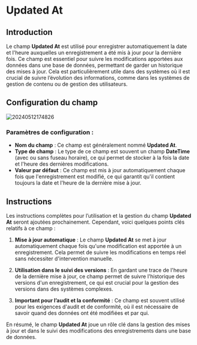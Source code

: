 # Updated At

## Introduction

Le champ **Updated At** est utilisé pour enregistrer automatiquement la date et l'heure auxquelles un enregistrement a été mis à jour pour la dernière fois. Ce champ est essentiel pour suivre les modifications apportées aux données dans une base de données, permettant de garder un historique des mises à jour. Cela est particulièrement utile dans des systèmes où il est crucial de suivre l’évolution des informations, comme dans les systèmes de gestion de contenu ou de gestion des utilisateurs.

## Configuration du champ

![20240512174826](https://static-docs.nocobase.com/20240512174826.png)

### Paramètres de configuration :
- **Nom du champ** : Ce champ est généralement nommé **Updated At**.
- **Type de champ** : Le type de ce champ est souvent un champ **DateTime** (avec ou sans fuseau horaire), ce qui permet de stocker à la fois la date et l'heure des dernières modifications.
- **Valeur par défaut** : Ce champ est mis à jour automatiquement chaque fois que l'enregistrement est modifié, ce qui garantit qu'il contient toujours la date et l'heure de la dernière mise à jour.

## Instructions

Les instructions complètes pour l’utilisation et la gestion du champ **Updated At** seront ajoutées prochainement. Cependant, voici quelques points clés relatifs à ce champ :

1. **Mise à jour automatique** : Le champ **Updated At** se met à jour automatiquement chaque fois qu'une modification est apportée à un enregistrement. Cela permet de suivre les modifications en temps réel sans nécessiter d'intervention manuelle.

2. **Utilisation dans le suivi des versions** : En gardant une trace de l'heure de la dernière mise à jour, ce champ permet de suivre l'historique des versions d'un enregistrement, ce qui est crucial pour la gestion des versions dans des systèmes complexes.

3. **Important pour l’audit et la conformité** : Ce champ est souvent utilisé pour les exigences d'audit et de conformité, où il est nécessaire de savoir quand des données ont été modifiées et par qui.

En résumé, le champ **Updated At** joue un rôle clé dans la gestion des mises à jour et dans le suivi des modifications des enregistrements dans une base de données.
